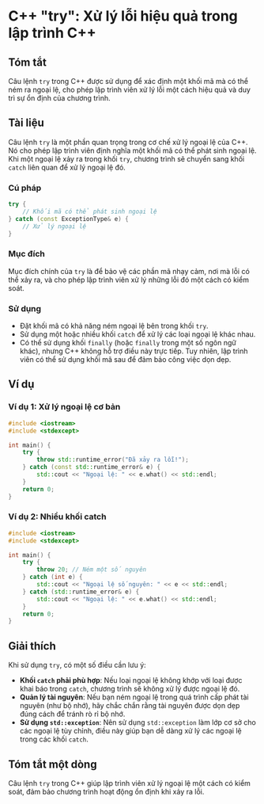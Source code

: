 <!--
Meta Description: # C++ "try": Xử lý lỗi hiệu quả trong lập trình C++ ## Tóm tắt Câu lệnh `try` trong C++ được sử dụng để xác định một khối mã mà có thể ném ra ngoại lệ...
Meta Keywords: ngoại, khối, một, try, trình
-->

# C++ "try": Xử lý lỗi hiệu quả trong lập trình C++

## Tóm tắt
Câu lệnh `try` trong C++ được sử dụng để xác định một khối mã mà có thể ném ra ngoại lệ, cho phép lập trình viên xử lý lỗi một cách hiệu quả và duy trì sự ổn định của chương trình.

## Tài liệu
Câu lệnh `try` là một phần quan trọng trong cơ chế xử lý ngoại lệ của C++. Nó cho phép lập trình viên định nghĩa một khối mã có thể phát sinh ngoại lệ. Khi một ngoại lệ xảy ra trong khối `try`, chương trình sẽ chuyển sang khối `catch` liên quan để xử lý ngoại lệ đó.

### Cú pháp
```cpp
try {
    // Khối mã có thể phát sinh ngoại lệ
} catch (const ExceptionType& e) {
    // Xử lý ngoại lệ
}
```

### Mục đích
Mục đích chính của `try` là để bảo vệ các phần mã nhạy cảm, nơi mà lỗi có thể xảy ra, và cho phép lập trình viên xử lý những lỗi đó một cách có kiểm soát.

### Sử dụng
- Đặt khối mã có khả năng ném ngoại lệ bên trong khối `try`.
- Sử dụng một hoặc nhiều khối `catch` để xử lý các loại ngoại lệ khác nhau.
- Có thể sử dụng khối `finally` (hoặc `finally` trong một số ngôn ngữ khác), nhưng C++ không hỗ trợ điều này trực tiếp. Tuy nhiên, lập trình viên có thể sử dụng khối mã sau để đảm bảo công việc dọn dẹp.

## Ví dụ
### Ví dụ 1: Xử lý ngoại lệ cơ bản
```cpp
#include <iostream>
#include <stdexcept>

int main() {
    try {
        throw std::runtime_error("Đã xảy ra lỗi!");
    } catch (const std::runtime_error& e) {
        std::cout << "Ngoại lệ: " << e.what() << std::endl;
    }
    return 0;
}
```

### Ví dụ 2: Nhiều khối catch
```cpp
#include <iostream>
#include <stdexcept>

int main() {
    try {
        throw 20; // Ném một số nguyên
    } catch (int e) {
        std::cout << "Ngoại lệ số nguyên: " << e << std::endl;
    } catch (std::runtime_error& e) {
        std::cout << "Ngoại lệ: " << e.what() << std::endl;
    }
    return 0;
}
```

## Giải thích
Khi sử dụng `try`, có một số điều cần lưu ý:
- **Khối `catch` phải phù hợp**: Nếu loại ngoại lệ không khớp với loại được khai báo trong `catch`, chương trình sẽ không xử lý được ngoại lệ đó.
- **Quản lý tài nguyên**: Nếu bạn ném ngoại lệ trong quá trình cấp phát tài nguyên (như bộ nhớ), hãy chắc chắn rằng tài nguyên được dọn dẹp đúng cách để tránh rò rỉ bộ nhớ.
- **Sử dụng `std::exception`**: Nên sử dụng `std::exception` làm lớp cơ sở cho các ngoại lệ tùy chỉnh, điều này giúp bạn dễ dàng xử lý các ngoại lệ trong các khối `catch`.

## Tóm tắt một dòng
Câu lệnh `try` trong C++ giúp lập trình viên xử lý ngoại lệ một cách có kiểm soát, đảm bảo chương trình hoạt động ổn định khi xảy ra lỗi.